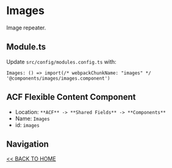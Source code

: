 # Images

Image repeater.

## Module.ts

Update `src/config/modules.config.ts` with:

`Images: () => import(/* webpackChunkName: "images" */ '@components/images/images.component')`

## ACF Flexible Content Component

- Location: `**ACF** -> **Shared Fields** -> **Components**`
- Name: `Images`
- id: `images`

## Navigation

[<< BACK TO HOME](../README.md)
